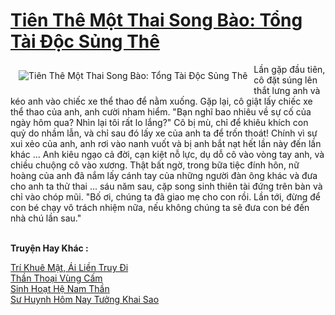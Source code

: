 <a href="https://truyentiki.com/tien-the-mot-thai-song-bao-tong-tai-doc-sung-the.30765/" title="Tiên Thê Một Thai Song Bào: Tổng Tài Độc Sủng Thê"><h1>Tiên Thê Một Thai Song Bào: Tổng Tài Độc Sủng Thê</h1></a><div style="display:table"><img align="right" style="float: left; padding: 10px;" src="https://truyentiki.com/a/img/str/src/30765.jpg" alt="Tiên Thê Một Thai Song Bào: Tổng Tài Độc Sủng Thê">Lần gặp đầu tiên, cô đặt súng lên thắt lưng anh và kéo anh vào chiếc xe thể thao để nằm xuống. Gặp lại, cô giật lấy chiếc xe thể thao của anh, anh cười nham hiểm. "Bạn nghĩ bao nhiêu về sự cố của ngày hôm qua? Nhìn lại tôi rất lo lắng?" Cô bị mù, chỉ để khiêu khích con quỷ do nhầm lẫn, và chỉ sau đó lấy xe của anh ta để trốn thoát! Chính vì sự xui xẻo của anh, anh rơi vào nanh vuốt và bị anh bắt nạt hết lần này đến lần khác ... Anh kiêu ngạo cả đời, cạn kiệt nỗ lực, dụ dỗ cô vào vòng tay anh, và chiều chuộng cô vào xương. Thật bất ngờ, trong bữa tiệc đính hôn, nữ hoàng của anh đã nắm lấy cánh tay của những người đàn ông khác và đưa cho anh ta thử thai ... sáu năm sau, cặp song sinh thiên tài đứng trên bàn và chỉ vào chóp mũi. "Bố ơi, chúng ta đã giao mẹ cho con rồi. Lần tới, đừng để con bé chạy vô trách nhiệm nữa, nếu không chúng ta sẽ đưa con bé đến nhà chú lần sau."</div><p><br><b>Truyện Hay Khác :</b></p><a href="https://truyentiki.com/tri-khue-mat-ai-lien-truy-di.30764/" alt="Trí Khuê Mật, Ái Liền Truy Đi">Trí Khuê Mật, Ái Liền Truy Đi</a><br/><a href="https://www.plurk.com/p/nvcz8e" alt="Thần Thoại Vùng Cấm">Thần Thoại Vùng Cấm</a><br/><a href="https://github.com/nownovels/top500/tree/master/truyenhay/33735/" alt="Sinh Hoạt Hệ Nam Thần">Sinh Hoạt Hệ Nam Thần</a><br/><a href="https://github.com/nownovels/top500/tree/master/truyenhay/33517/" alt="Sư Huynh Hôm Nay Tưởng Khai Sao">Sư Huynh Hôm Nay Tưởng Khai Sao</a><br/>